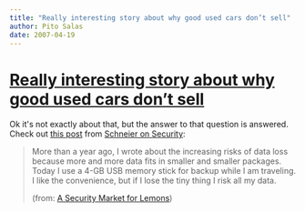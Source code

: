 ```yaml
---
title: "Really interesting story about why good used cars don’t sell"
author: Pito Salas
date: 2007-04-19
---
```

# [Really interesting story about why good used cars don’t sell](None)




Ok it's not exactly about that, but the answer to that question is answered.
Check out [this
post](<http://www.schneier.com/blog/archives/2007/04/a_security_mark.html>)
from [Schneier on Security](<http://www.schneier.com/blog/>):

> More than a year ago, I wrote about the increasing risks of data loss
> because more and more data fits in smaller and smaller packages. Today I use
> a 4-GB USB memory stick for backup while I am traveling. I like the
> convenience, but if I lose the tiny thing I risk all my data.
>
> (from: [A Security Market for
> Lemons](<http://www.schneier.com/blog/archives/2007/04/a_security_mark.html>))


